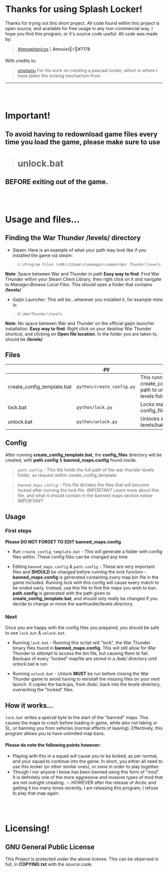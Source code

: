 # Thanks for using Splash Locker!

Thanks for trying out this short project. All code found within this project is open source, and available for free usage in any non-commercial way. I hope you find this program, or it's source code useful. All code was made by:

>[Atmosphericss](https://github.com/Atmosphericss/) | **Atmoist🖤⚡💛#7178**

With credits to:

>[unununu](https://github.com/unununununununun/)
For his work on creating a pascaal locker, which is where I have taken the locking mechanism from.
<hr>

<br><br>

# Important!
## To avoid having to redownload game files every time you load the game, please make sure to use 
> # **unlock.bat**
## BEFORE exiting out of the game. 
<br><br>

# Usage and files...

## Finding the War Thunder /levels/ directory
  
  - Steam: Here is an example of what your path may look like if you installed the game via steam: 
  > `C:\Program Files (x86)\Steam\steamapps\common\War Thunder\levels`
  
  **Note**: Space between War and Thunder in path
  **Easy way to find**: Find War THunder within your Steam Client Library, then right click on it and navigate to *Manage>Browse Local Files*. This should open a folder that contains **/levels/**
  - Gaijin Launcher: This will be...wherever you installed it, for example mine is:
  > `D:\WarThunder\levels`
  
  **Note**: No space between War and Thunder on the official gaijin launcher installation.
   **Easy way to find**: Right click on your desktop War Thunder shortcut, and clicking on  **Open file location**. In the folder you are taken to, should be **/levels/**

## Files
|                |.py                          |Description                         |
|----------------|-------------------------------|-----------------------------|
|create_config_template.bat|`python/create_config.py`            |This runnable script file starts create_config and asks for the path to ur your War Thunder levels folder.            |
|lock.bat          |`python/lock.py`            |Locks maps left within config_files/banned_maps.config            |
|unlock.bat          |`python/unlock.py`|Unlocks all maps found within levels/bak/|

## Config
After running **create_config_template.bat**, the **config_files** directory will be created, with **path.config** & **banned_maps.config** found inside.
>`path.config` - This file holds the full path of the war thunder levels folder, as request within create_config_template.

>`banned_maps.config` - This file dictates the files that will become locked after running the lock file. *IMPORTANT* Learn more about this file, and what it should contain in the banned maps section below *IMPORTANT*

## Usage
### First steps

**Please DO NOT FORGET TO EDIT banned_maps.config**

- Run `create_config_template.bat` - This will generate a folder with config files within. These config files can be changed any time

- Editing `banned_maps.config` & `path.config` - These are very important files and **SHOULD** be changed before running the lock function - **banned_maps.config** is generated containing *every* map.bin file in the game included. Running lock with this config will cause every match to be ended early. Instead, use this file to find the maps you wish to ban. **path.config** is generated with the path given to **create_config_template.bat**, and should only really be changed if you decide to change or move the warthunder/levels directory

### Next

Once you are happy with the config files you prepared, you should be safe to use `lock.bat` & `unlock.bat`.

- Running `lock.bat` - Running this script will "lock", the War Thunder binary files found in **banned_maps.config**. This will still allow for War Thunder to *attempt* to access the bin file, but causing them to fail. Backups of every "locked" mapfile are stored in a */bak/* directory until unlock.bat is run.

- Running `unlock.bat` - Unluck **MUST** be run before closing the War Thunder game to avoid having to reinstall the missing files on your next launch. It copies the backups, from */bak/*, back into the levels directory, overwriting the "locked" files.

## How it works...
`lock.bat` writes a special byte to the start of the "banned" maps. This causes the maps to crash before loading in game, while also not taking ur SL, or banning you from vehicles (normal effects of leaving). Effectively, this program allows you to have unlimited map bans.
#### Please do note the following points however:
- Playing with this in a squad will cause you to be kicked, as per normal, and your squad to continue into the game. In short, you either all need to use this locker (or other similar ones), or none in order to play together.
- Though I nor anyone I know has been banned using this form of "mod". It is definitely one of the more aggressive and invasive types of mod that are not outright cheating. -- HOWEVER after the release of Arctic and getting it too many times recently, I am releasing this program, I refuse to play that map again.

<br><br>

# Licensing!
## GNU General Public License

This Project is protected under the above license. This can be observed in full, in **COPYING.txt** with the source code.
